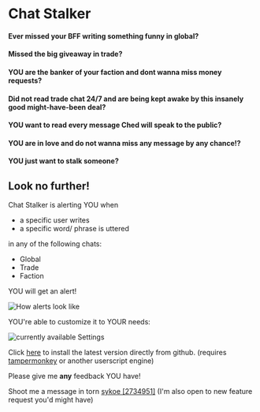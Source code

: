 
# Chat Stalker
#### Ever missed your BFF writing something funny in global? 
#### Missed the big giveaway in trade?
#### YOU are the banker of your faction and dont wanna miss money requests?
#### Did not read trade chat 24/7 and are being kept awake by this insanely good might-have-been deal?
#### YOU want to read every message Ched will speak to the public?
#### YOU are in love and do not wanna miss any message by any chance!?
#### YOU just want to stalk someone?

## Look no further!

Chat Stalker is alerting YOU when 

 - a specific user writes
 - a specific word/ phrase is uttered

in any of the following chats:

 - Global
 - Trade
 - Faction

YOU will get an alert!

![How alerts look like ](https://i.imgur.com/JrEVqpl.png)

YOU're able to customize it to YOUR needs:

![currently available Settings](https://i.imgur.com/go7hbp4.png)


Click [here](https://github.com/sykoe/torn-userscripts/raw/main/chat_stalker.user.js) to install the latest version directly from github. 
(requires [tampermonkey](https://www.tampermonkey.net/) or another userscript engine)

Please give me **any** feedback YOU have! 

Shoot me a message in torn  [sykoe \[2734951\]](https://www.torn.com/profiles.php?XID=2734951)
(I'm also open to new feature request you'd might have)
